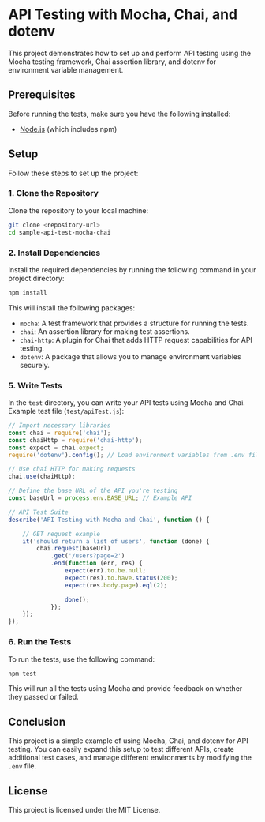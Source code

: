 # API Testing with Mocha, Chai, and dotenv

This project demonstrates how to set up and perform API testing using the Mocha testing framework, Chai assertion library, and dotenv for environment variable management.

## Prerequisites

Before running the tests, make sure you have the following installed:

- [Node.js](https://nodejs.org/) (which includes npm)

## Setup

Follow these steps to set up the project:

### 1. Clone the Repository

Clone the repository to your local machine:

```bash
git clone <repository-url>
cd sample-api-test-mocha-chai
```

### 2. Install Dependencies

Install the required dependencies by running the following command in your project directory:

```bash
npm install
```

This will install the following packages:

- `mocha`: A test framework that provides a structure for running the tests.
- `chai`: An assertion library for making test assertions.
- `chai-http`: A plugin for Chai that adds HTTP request capabilities for API testing.
- `dotenv`: A package that allows you to manage environment variables securely.

### 5. Write Tests

In the `test` directory, you can write your API tests using Mocha and Chai. Example test file (`test/apiTest.js`):

```javascript
// Import necessary libraries
const chai = require('chai');
const chaiHttp = require('chai-http');
const expect = chai.expect;
require('dotenv').config(); // Load environment variables from .env file

// Use chai HTTP for making requests
chai.use(chaiHttp);

// Define the base URL of the API you're testing
const baseUrl = process.env.BASE_URL; // Example API

// API Test Suite
describe('API Testing with Mocha and Chai', function () {

    // GET request example
    it('should return a list of users', function (done) {
        chai.request(baseUrl)
            .get('/users?page=2')
            .end(function (err, res) {
                expect(err).to.be.null;
                expect(res).to.have.status(200);
                expect(res.body.page).eql(2);

                done();
            });
    });
});
```

### 6. Run the Tests

To run the tests, use the following command:

```bash
npm test
```

This will run all the tests using Mocha and provide feedback on whether they passed or failed.

## Conclusion

This project is a simple example of using Mocha, Chai, and dotenv for API testing. You can easily expand this setup to test different APIs, create additional test cases, and manage different environments by modifying the `.env` file.

## License

This project is licensed under the MIT License.
